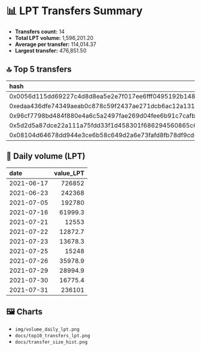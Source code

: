 # 📊 LPT Transfers Summary

- **Transfers count:** 14
- **Total LPT volume:** 1,596,201.20
- **Average per transfer:** 114,014.37
- **Largest transfer:** 476,851.50

## 🔝 Top 5 transfers

| hash                                                               | from                                       | to                                         |   value_LPT |
|:-------------------------------------------------------------------|:-------------------------------------------|:-------------------------------------------|------------:|
| 0x0056d115dd69227c4d8d8ea5e2e7f017ee6fff0495192b148b4b484e67d2c676 | 0x28c6c06298d514db089934071355e5743bf21d60 | 0xf977814e90da44bfa03b6295a0616a897441acec |      476852 |
| 0xedaa436dfe74349aeab0c878c59f2437ae271dcb6ac12a1315760225ccf5a28a | 0xf977814e90da44bfa03b6295a0616a897441acec | 0x505f8c2ee81f1c6fa0d88e918ef0491222e05818 |      250000 |
| 0x96cf7798bd484f880e4a6c5a2497fae269d04fee6b91c7cafba189c528ae38ef | 0x28c6c06298d514db089934071355e5743bf21d60 | 0xf977814e90da44bfa03b6295a0616a897441acec |      242368 |
| 0x5d2d5a87dce22a111a75fdd33f1d458301f686294560865c60fef9c0f392fe04 | 0xf977814e90da44bfa03b6295a0616a897441acec | 0x28c6c06298d514db089934071355e5743bf21d60 |      236101 |
| 0x08104d64678dd944e3ce6b58c649d2a6e73fafd8fb78df9cd6cde7d87daac5f3 | 0x28c6c06298d514db089934071355e5743bf21d60 | 0xf977814e90da44bfa03b6295a0616a897441acec |      192780 |

## 📆 Daily volume (LPT)

| date       |   value_LPT |
|:-----------|------------:|
| 2021-06-17 |    726852   |
| 2021-06-23 |    242368   |
| 2021-07-05 |    192780   |
| 2021-07-16 |     61999.3 |
| 2021-07-21 |     12553   |
| 2021-07-22 |     12872.7 |
| 2021-07-23 |     13678.3 |
| 2021-07-25 |     15248   |
| 2021-07-26 |     35978.9 |
| 2021-07-29 |     28994.9 |
| 2021-07-30 |     16775.4 |
| 2021-07-31 |    236101   |

## 🖼️ Charts

- `img/volume_daily_lpt.png`
- `docs/top10_transfers_lpt.png`
- `docs/transfer_size_hist.png`